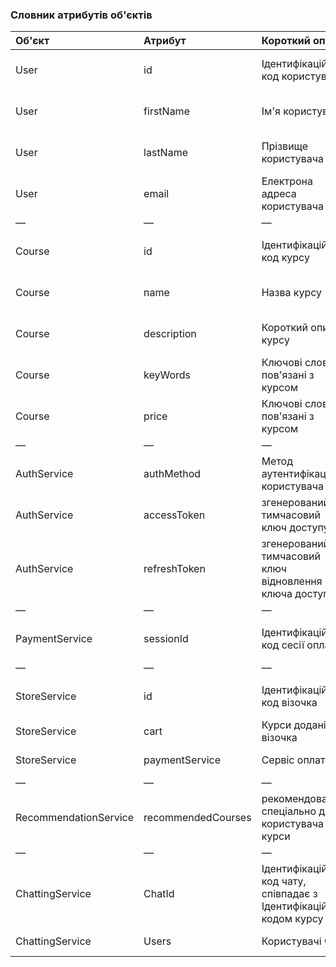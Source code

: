### Словник атрибутів об'єктів

|Об'єкт|Атрибут|Короткий опис|Тип|Обмеження|
|:-|:-|:-|:-|:-|
|User|id|Ідентифікаційний код користувача|Символьний|Довжина символів < 100|
|User|firstName|Ім'я користувача|Символьний|Довжина символів < 100|
|User|lastName|Прізвище користувача|Символьний|Довжина символів < 100|
|User|email|Електрона адреса користувача|Символьний|Довжина символів < 100|
|—|—|—|—|—|
|Course|id|Ідентифікаційний код курсу|Символьний|Довжина символів < 100|
|Course|name|Назва курсу|Символьний|Довжина символів < 100|
|Course|description|Короткий опис курсу|Символьний|Довжина символів < 100|
|Course|keyWords|Ключові слова пов'язані з курсом|Символьний|Довжина символів < 100|
|Course|price|Ключові слова пов'язані з курсом|Числовий|значення >= 0|
|—|—|—|—|—|
|AuthService|authMethod|Метод аутентифікації користувача|символьний|Довжина символів < 100|
|AuthService|accessToken|згенерований, тимчасовий ключ доступу|символьний|Довжина символів < 100|
|AuthService|refreshToken|згенерований, тимчасовий ключ відновлення ключа доступу|символьний|Довжина символів < 100|
|—|—|—|—|—|
|PaymentService|sessionId|Ідентифікаційний код сесії оплати|символьний|Довжина символів < 100|
|—|—|—|—|—|
|StoreService|id|Ідентифікаційний код візочка|символьний|Довжина символів < 100|
|StoreService|cart|Курси додані до візочка|Масив об'єктів класу Course|—|
|StoreService|paymentService|Сервіс оплати|Об'єкт класу PaymentService|—|
|—|—|—|—|—|
|RecommendationService|recommendedCourses|рекомендовані спеціально для користувача курси|масив об'єктів класу Course|—|
|—|—|—|—|—|
|ChattingService|ChatId|Ідентифікаційний код чату, співпадає з Ідентифікаційним кодом курсу |символьний|Довжина символів < 100|
|ChattingService|Users|Користувачі чату |Масив об'єктів класу Course|—|